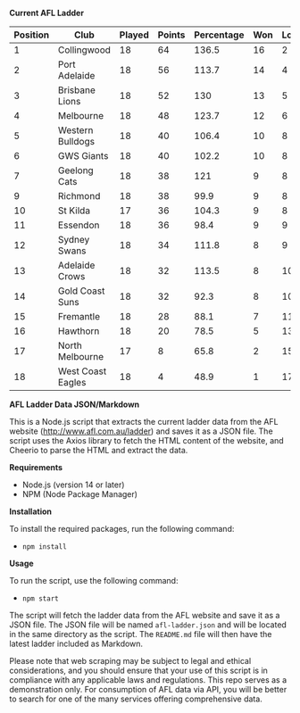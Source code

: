 **Current AFL Ladder**

| Position | Club | Played | Points | Percentage | Won | Lost | Drawn | PF | PA |
| -------- | ---- | ------ | ------ | ---------- | --- | ---- | ----- | -- | -- |
| 1 | Collingwood | 18 | 64 | 136.5 | 16 | 2 | 0 | 1683 | 1233 |
| 2 | Port Adelaide | 18 | 56 | 113.7 | 14 | 4 | 0 | 1695 | 1491 |
| 3 | Brisbane Lions | 18 | 52 | 130 | 13 | 5 | 0 | 1753 | 1348 |
| 4 | Melbourne | 18 | 48 | 123.7 | 12 | 6 | 0 | 1626 | 1315 |
| 5 | Western Bulldogs | 18 | 40 | 106.4 | 10 | 8 | 0 | 1467 | 1379 |
| 6 | GWS Giants | 18 | 40 | 102.2 | 10 | 8 | 0 | 1503 | 1471 |
| 7 | Geelong Cats | 18 | 38 | 121 | 9 | 8 | 1 | 1692 | 1398 |
| 9 | Richmond | 18 | 38 | 99.9 | 9 | 8 | 1 | 1466 | 1468 |
| 10 | St Kilda | 17 | 36 | 104.3 | 9 | 8 | 0 | 1289 | 1236 |
| 11 | Essendon | 18 | 36 | 98.4 | 9 | 9 | 0 | 1513 | 1537 |
| 12 | Sydney Swans | 18 | 34 | 111.8 | 8 | 9 | 1 | 1609 | 1439 |
| 13 | Adelaide Crows | 18 | 32 | 113.5 | 8 | 10 | 0 | 1703 | 1500 |
| 14 | Gold Coast Suns | 18 | 32 | 92.3 | 8 | 10 | 0 | 1408 | 1525 |
| 15 | Fremantle | 18 | 28 | 88.1 | 7 | 11 | 0 | 1405 | 1594 |
| 16 | Hawthorn | 18 | 20 | 78.5 | 5 | 13 | 0 | 1305 | 1662 |
| 17 | North Melbourne | 17 | 8 | 65.8 | 2 | 15 | 0 | 1177 | 1790 |
| 18 | West Coast Eagles | 18 | 4 | 48.9 | 1 | 17 | 0 | 1071 | 2192 |

**AFL Ladder Data JSON/Markdown**

This is a Node.js script that extracts the current ladder data from the AFL website (http://www.afl.com.au/ladder) and saves it as a JSON file. The script uses the Axios library to fetch the HTML content of the website, and Cheerio to parse the HTML and extract the data.

**Requirements**

- Node.js (version 14 or later)
- NPM (Node Package Manager)

**Installation**

To install the required packages, run the following command:

 - `npm install`

**Usage**

To run the script, use the following command:

 - `npm start`

The script will fetch the ladder data from the AFL website and save it as a JSON file. The JSON file will be named `afl-ladder.json` and will be located in the same directory as the script. The `README.md` file will then have the latest ladder included as Markdown.

Please note that web scraping may be subject to legal and ethical considerations, and you should ensure that your use of this script is in compliance with any applicable laws and regulations. This repo serves as a demonstration only. For consumption of AFL data via API, you will be better to search for one of the many services offering comprehensive data.
